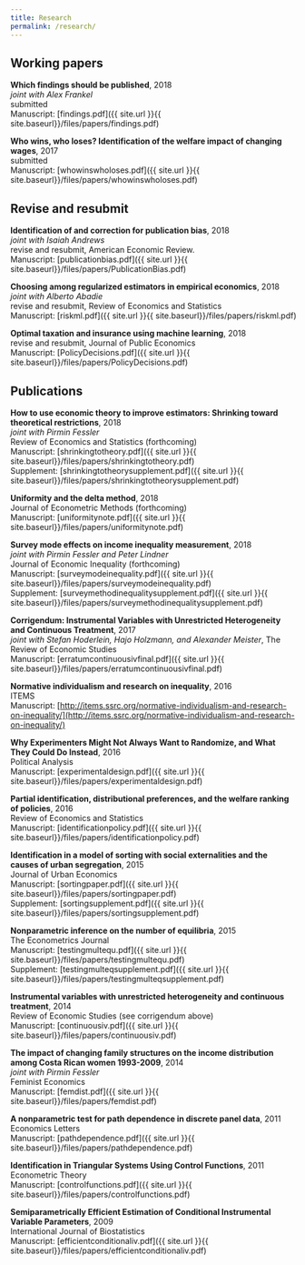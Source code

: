 ```yaml
---
title: Research
permalink: /research/
---
```


## Working papers

**Which findings should be published**, 2018  
  *joint with Alex Frankel*   
  submitted  
  Manuscript: [findings.pdf]({{ site.url }}{{ site.baseurl}}/files/papers/findings.pdf)  
  
**Who wins, who loses? Identification of the welfare impact of changing wages**, 2017  
  submitted  
  Manuscript: [whowinswholoses.pdf]({{ site.url }}{{ site.baseurl}}/files/papers/whowinswholoses.pdf)



## Revise and resubmit

**Identification of and correction for publication bias**, 2018  
  *joint with Isaiah Andrews*  
  revise and resubmit, American Economic Review.  
  Manuscript: [publicationbias.pdf]({{ site.url }}{{ site.baseurl}}/files/papers/PublicationBias.pdf)
  
**Choosing among regularized estimators in empirical economics**, 2018  
  *joint with Alberto Abadie*  
  revise and resubmit, Review of Economics and Statistics  
  Manuscript: [riskml.pdf]({{ site.url }}{{ site.baseurl}}/files/papers/riskml.pdf)
  
**Optimal taxation and insurance using machine learning**, 2018  
  revise and resubmit, Journal of Public Economics  
  Manuscript: [PolicyDecisions.pdf]({{ site.url }}{{ site.baseurl}}/files/papers/PolicyDecisions.pdf)  

## Publications

**How to use economic theory to improve estimators: Shrinking toward theoretical restrictions**, 2018  
  *joint with Pirmin Fessler*  
  Review of Economics and Statistics (forthcoming)  
  Manuscript: [shrinkingtotheory.pdf]({{ site.url }}{{ site.baseurl}}/files/papers/shrinkingtotheory.pdf)  
  Supplement: [shrinkingtotheorysupplement.pdf]({{ site.url }}{{ site.baseurl}}/files/papers/shrinkingtotheorysupplement.pdf)
  
**Uniformity and the delta method**, 2018  
  Journal of Econometric Methods (forthcoming)  
  Manuscript: [uniformitynote.pdf]({{ site.url }}{{ site.baseurl}}/files/papers/uniformitynote.pdf)
  
**Survey mode effects on income inequality measurement**, 2018  
  *joint with Pirmin Fessler and Peter Lindner*  
  Journal of Economic Inequality (forthcoming)   
  Manuscript: [surveymodeinequality.pdf]({{ site.url }}{{ site.baseurl}}/files/papers/surveymodeinequality.pdf)  
  Supplement: [surveymethodinequalitysupplement.pdf]({{ site.url }}{{ site.baseurl}}/files/papers/surveymethodinequalitysupplement.pdf)
  
**Corrigendum: Instrumental Variables with Unrestricted Heterogeneity and Continuous Treatment**, 2017   
  *joint with Stefan Hoderlein, Hajo Holzmann, and Alexander Meister*,
  The Review of Economic Studies  
   Manuscript: [erratumcontinuousivfinal.pdf]({{ site.url }}{{ site.baseurl}}/files/papers/erratumcontinuousivfinal.pdf) 
  
**Normative individualism and research on inequality**, 2016  
  ITEMS  
  Manuscript: [http://items.ssrc.org/normative-individualism-and-research-on-inequality/](http://items.ssrc.org/normative-individualism-and-research-on-inequality/)
  
**Why Experimenters Might Not Always Want to Randomize, and What They Could Do Instead**, 2016  
  Political Analysis  
  Manuscript: [experimentaldesign.pdf]({{ site.url }}{{ site.baseurl}}/files/papers/experimentaldesign.pdf)
  
**Partial identification, distributional preferences, and the welfare ranking of policies**, 2016  
  Review of Economics and Statistics  
  Manuscript: [identificationpolicy.pdf]({{ site.url }}{{ site.baseurl}}/files/papers/identificationpolicy.pdf)  
  
**Identification in a model of sorting with social externalities and the causes of urban segregation**, 2015  
  Journal of Urban Economics  
  Manuscript: [sortingpaper.pdf]({{ site.url }}{{ site.baseurl}}/files/papers/sortingpaper.pdf)  
  Supplement: [sortingsupplement.pdf]({{ site.url }}{{ site.baseurl}}/files/papers/sortingsupplement.pdf) 
  
**Nonparametric inference on the number of equilibria**, 2015  
  The Econometrics Journal   
  Manuscript: [testingmultequ.pdf]({{ site.url }}{{ site.baseurl}}/files/papers/testingmultequ.pdf)  
  Supplement: [testingmulteqsupplement.pdf]({{ site.url }}{{ site.baseurl}}/files/papers/testingmulteqsupplement.pdf) 
  
**Instrumental variables with unrestricted heterogeneity and continuous treatment**, 2014  
  Review of Economic Studies (see corrigendum above)   
  Manuscript: [continuousiv.pdf]({{ site.url }}{{ site.baseurl}}/files/papers/continuousiv.pdf)  
  
**The impact of changing family structures on the income distribution among Costa Rican women 1993-2009**, 2014  
  *joint with Pirmin Fessler*  
  Feminist Economics  
  Manuscript: [femdist.pdf]({{ site.url }}{{ site.baseurl}}/files/papers/femdist.pdf)  
  
**A nonparametric test for path dependence in discrete panel data**, 2011  
  Economics Letters   
  Manuscript: [pathdependence.pdf]({{ site.url }}{{ site.baseurl}}/files/papers/pathdependence.pdf) 
  
**Identification in Triangular Systems Using Control Functions**, 2011  
  Econometric Theory   
  Manuscript: [controlfunctions.pdf]({{ site.url }}{{ site.baseurl}}/files/papers/controlfunctions.pdf)  
  
**Semiparametrically Efficient Estimation of Conditional Instrumental Variable Parameters**, 2009  
  International Journal of Biostatistics   
  Manuscript: [efficientconditionaliv.pdf]({{ site.url }}{{ site.baseurl}}/files/papers/efficientconditionaliv.pdf)    



 
 